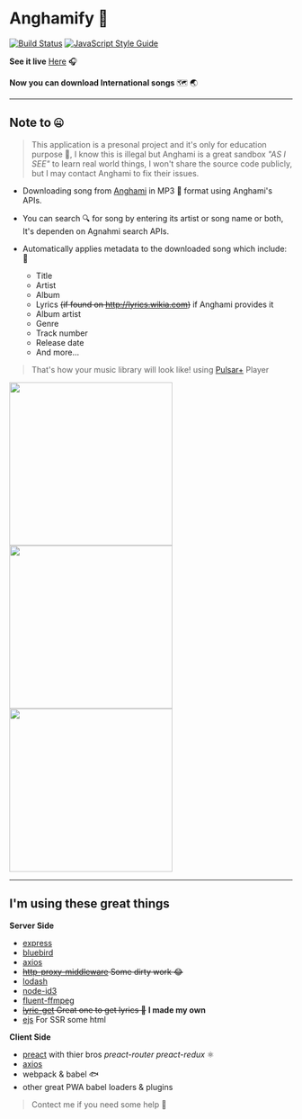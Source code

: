 # Anghamify 🍅
[![Build Status](https://anghamify.cf/travis-ci)](https://travis-ci.org/shadowsocks/shadowsocks-android)
[![JavaScript Style Guide](https://img.shields.io/badge/code_style-standard-brightgreen.svg)](https://standardjs.com)

 **See it live** <a href="https://anghamify.cf" target="_blank">Here</a> 🎧️
 

**Now you can download International songs** 🗺️ :earth_asia:

---

## Note to 🤐

> This application is a presonal project and it's only for education purpose 📘, I know this is illegal but Anghami is a great sandbox _"AS I SEE"_ to learn real world things, I won't share the source code publicly, but I may contact Anghami to fix their issues.

- Downloading song from [Anghami](https://play.anghami.com) in MP3 🎵 format using Anghami's APIs.

- You can search 🔍️ for song by entering its artist or song name or both, It's dependen on Agnahmi search APIs.

- Automatically applies metadata to the downloaded song which include: 🎼

  - Title
  - Artist
  - Album
  - Lyrics ~~(if found on http://lyrics.wikia.com)~~ if Anghami provides it
  - Album artist
  - Genre
  - Track number
  - Release date
  - And more...

> That's how your music library will look like! using [Pulsar+](https://play.google.com/store/apps/details?id=com.rhmsoft.pulsar.pro&hl=en) Player


<img src="https://b.top4top.net/p_845z445e3.png" width="290"><img src="https://a.top4top.net/p_845ufeef2.png" width="290"><img src="https://f.top4top.net/p_845q36cv1.png" width="290">

---

## I'm using these great things

**Server Side**

- [express](https://github.com/expressjs/express)
- [bluebird](https://github.com/petkaantonov/bluebird)
- [axios](https://github.com/axios/axios)
- ~~[http-proxy-middleware](https://github.com/chimurai/http-proxy-middleware) Some dirty work 😂~~
- [lodash](https://github.com/lodash/lodash)
- [node-id3](https://github.com/aadsm/node-id3)
- [fluent-ffmpeg](https://github.com/fluent-ffmpeg/node-fluent-ffmpeg)
- ~~[lyric-get](https://github.com/rhnvrm/lyric-api) Great one to get lyrics 💟~~ __I made my own__
- [ejs](https://github.com/mde/ejs) For SSR some html


**Client Side**

- [preact](https://github.com/developit/preact) with thier bros _preact-router preact-redux_ ⚛️
- [axios](https://github.com/axios/axios)
- webpack & babel 🐟️
- other great PWA babel loaders & plugins

> Contect me if you need some help 🏈
